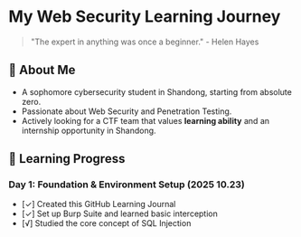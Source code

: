 # My Web Security Learning Journey

> "The expert in anything was once a beginner." - Helen Hayes

## 🚀 About Me
- A sophomore cybersecurity student in Shandong, starting from absolute zero.
- Passionate about Web Security and Penetration Testing.
- Actively looking for a CTF team that values **learning ability** and an internship opportunity in Shandong.

## 📅 Learning Progress

### Day 1: Foundation & Environment Setup (2025 10.23)
- [✓] Created this GitHub Learning Journal
- [✓] Set up Burp Suite and learned basic interception
- [√] Studied the core concept of SQL Injection

